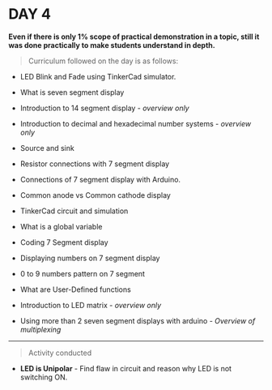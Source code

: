 
# **DAY 4**
**Even if there is only 1% scope of practical demonstration in a topic, still it was done practically to make students understand in depth.**

>Curriculum followed on the day is as follows:

- LED Blink and Fade using TinkerCad simulator. 

- What is seven segment display 

- Introduction to 14 segment display -  *overview only* 

- Introduction to decimal and hexadecimal number systems -  *overview only* 

- Source and sink 

- Resistor connections with 7 segment display

- Connections of 7 segment display with Arduino.

- Common anode vs Common cathode display

- TinkerCad circuit and simulation

- What is a global variable 

- Coding 7 Segment display
-  Displaying numbers on 7 segment display

- 0 to 9 numbers pattern on 7 segment 

- What are User-Defined functions

- Introduction to LED matrix -  *overview only* 

- Using more than 2 seven segment displays with arduino  - *Overview of multiplexing*
-----------------

> Activity conducted 
- **LED is Unipolar** - Find flaw in circuit and reason why LED is not switching ON. 